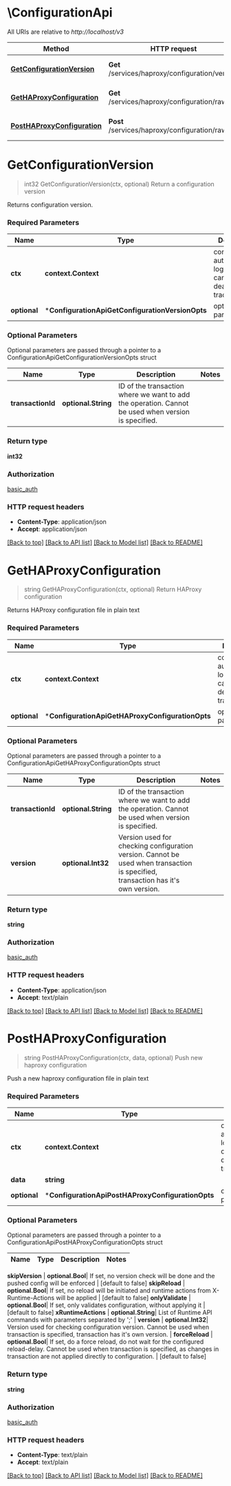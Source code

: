 # \ConfigurationApi

All URIs are relative to *http://localhost/v3*

Method | HTTP request | Description
------------- | ------------- | -------------
[**GetConfigurationVersion**](ConfigurationApi.md#GetConfigurationVersion) | **Get** /services/haproxy/configuration/version | Return a configuration version
[**GetHAProxyConfiguration**](ConfigurationApi.md#GetHAProxyConfiguration) | **Get** /services/haproxy/configuration/raw | Return HAProxy configuration
[**PostHAProxyConfiguration**](ConfigurationApi.md#PostHAProxyConfiguration) | **Post** /services/haproxy/configuration/raw | Push new haproxy configuration


# **GetConfigurationVersion**
> int32 GetConfigurationVersion(ctx, optional)
Return a configuration version

Returns configuration version.

### Required Parameters

Name | Type | Description  | Notes
------------- | ------------- | ------------- | -------------
 **ctx** | **context.Context** | context for authentication, logging, cancellation, deadlines, tracing, etc.
 **optional** | ***ConfigurationApiGetConfigurationVersionOpts** | optional parameters | nil if no parameters

### Optional Parameters
Optional parameters are passed through a pointer to a ConfigurationApiGetConfigurationVersionOpts struct

Name | Type | Description  | Notes
------------- | ------------- | ------------- | -------------
 **transactionId** | **optional.String**| ID of the transaction where we want to add the operation. Cannot be used when version is specified. | 

### Return type

**int32**

### Authorization

[basic_auth](../README.md#basic_auth)

### HTTP request headers

 - **Content-Type**: application/json
 - **Accept**: application/json

[[Back to top]](#) [[Back to API list]](../README.md#documentation-for-api-endpoints) [[Back to Model list]](../README.md#documentation-for-models) [[Back to README]](../README.md)

# **GetHAProxyConfiguration**
> string GetHAProxyConfiguration(ctx, optional)
Return HAProxy configuration

Returns HAProxy configuration file in plain text

### Required Parameters

Name | Type | Description  | Notes
------------- | ------------- | ------------- | -------------
 **ctx** | **context.Context** | context for authentication, logging, cancellation, deadlines, tracing, etc.
 **optional** | ***ConfigurationApiGetHAProxyConfigurationOpts** | optional parameters | nil if no parameters

### Optional Parameters
Optional parameters are passed through a pointer to a ConfigurationApiGetHAProxyConfigurationOpts struct

Name | Type | Description  | Notes
------------- | ------------- | ------------- | -------------
 **transactionId** | **optional.String**| ID of the transaction where we want to add the operation. Cannot be used when version is specified. | 
 **version** | **optional.Int32**| Version used for checking configuration version. Cannot be used when transaction is specified, transaction has it&#39;s own version. | 

### Return type

**string**

### Authorization

[basic_auth](../README.md#basic_auth)

### HTTP request headers

 - **Content-Type**: application/json
 - **Accept**: text/plain

[[Back to top]](#) [[Back to API list]](../README.md#documentation-for-api-endpoints) [[Back to Model list]](../README.md#documentation-for-models) [[Back to README]](../README.md)

# **PostHAProxyConfiguration**
> string PostHAProxyConfiguration(ctx, data, optional)
Push new haproxy configuration

Push a new haproxy configuration file in plain text

### Required Parameters

Name | Type | Description  | Notes
------------- | ------------- | ------------- | -------------
 **ctx** | **context.Context** | context for authentication, logging, cancellation, deadlines, tracing, etc.
  **data** | **string**|  | 
 **optional** | ***ConfigurationApiPostHAProxyConfigurationOpts** | optional parameters | nil if no parameters

### Optional Parameters
Optional parameters are passed through a pointer to a ConfigurationApiPostHAProxyConfigurationOpts struct

Name | Type | Description  | Notes
------------- | ------------- | ------------- | -------------

 **skipVersion** | **optional.Bool**| If set, no version check will be done and the pushed config will be enforced | [default to false]
 **skipReload** | **optional.Bool**| If set, no reload will be initiated and runtime actions from X-Runtime-Actions will be applied | [default to false]
 **onlyValidate** | **optional.Bool**| If set, only validates configuration, without applying it | [default to false]
 **xRuntimeActions** | **optional.String**| List of Runtime API commands with parameters separated by &#39;;&#39; | 
 **version** | **optional.Int32**| Version used for checking configuration version. Cannot be used when transaction is specified, transaction has it&#39;s own version. | 
 **forceReload** | **optional.Bool**| If set, do a force reload, do not wait for the configured reload-delay. Cannot be used when transaction is specified, as changes in transaction are not applied directly to configuration. | [default to false]

### Return type

**string**

### Authorization

[basic_auth](../README.md#basic_auth)

### HTTP request headers

 - **Content-Type**: text/plain
 - **Accept**: text/plain

[[Back to top]](#) [[Back to API list]](../README.md#documentation-for-api-endpoints) [[Back to Model list]](../README.md#documentation-for-models) [[Back to README]](../README.md)

